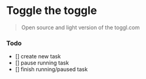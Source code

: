 # Toggle the toggle

> Open source and light version of the toggl.com

### Todo

- [] create new task
- [] pause running task
- [] finish running/paused task
